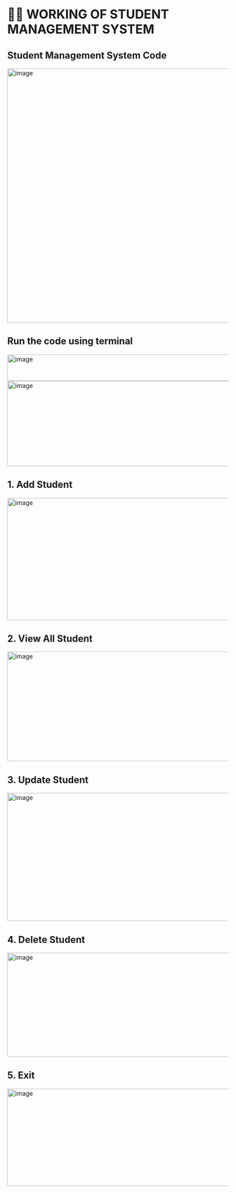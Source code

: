 # 🚵‍♀️ WORKING OF STUDENT MANAGEMENT SYSTEM  
 

## Student Management System Code 


<img width="975" height="578" alt="image" src="https://github.com/user-attachments/assets/4689b7f1-aefc-4659-a77d-2ab8f6e9cf13" />



## Run the code using terminal

<img width="975" height="60" alt="image" src="https://github.com/user-attachments/assets/d38d1973-e01a-45e6-94ef-37c14d14ab58" />
<img width="975" height="194" alt="image" src="https://github.com/user-attachments/assets/1de1f970-332b-4477-9e6b-15cb35ba060f" />


## 1.	Add Student 


<img width="975" height="278" alt="image" src="https://github.com/user-attachments/assets/6e383fbe-1125-4f8c-8381-c1dc84fef70f" />



## 2.	View All Student 


<img width="975" height="249" alt="image" src="https://github.com/user-attachments/assets/a0c73f39-1a67-4199-b8bc-669651242ecb" />



## 3.	Update Student 


<img width="975" height="291" alt="image" src="https://github.com/user-attachments/assets/096e7e5e-9d6d-43c6-92ca-ad7afa012eab" />



## 4.	Delete Student 
 
<img width="975" height="237" alt="image" src="https://github.com/user-attachments/assets/e7077302-9d61-4ac4-a29b-e62d7f37eaaf" />


 ## 5.	Exit 
 

<img width="975" height="221" alt="image" src="https://github.com/user-attachments/assets/0a749043-318f-4f31-aba5-6e5afbb3afb6" />


 
 
